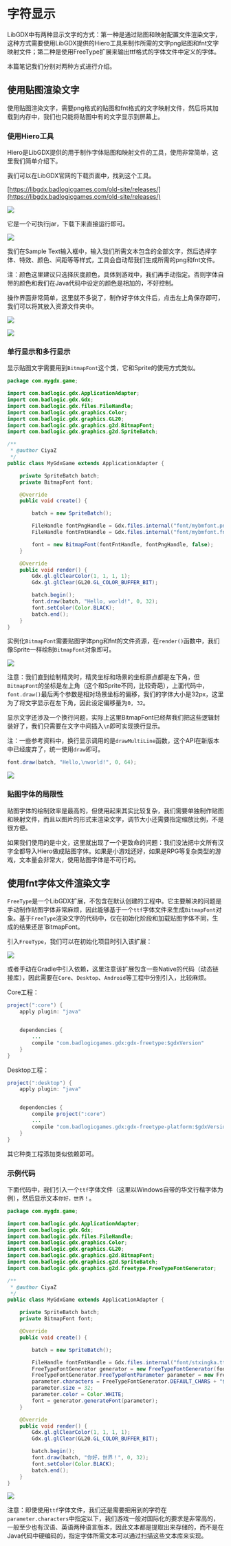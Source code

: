 # 字符显示

LibGDX中有两种显示文字的方式：第一种是通过贴图和映射配置文件渲染文字，这种方式需要使用LibGDX提供的Hiero工具来制作所需的文字png贴图和fnt文字映射文件；第二种是使用FreeType扩展来输出ttf格式的字体文件中定义的字体。

本篇笔记我们分别对两种方式进行介绍。

## 使用贴图渲染文字

使用贴图渲染文字，需要png格式的贴图和fnt格式的文字映射文件，然后将其加载到内存中，我们也只能将贴图中有的文字显示到屏幕上。

### 使用Hiero工具

Hiero是LibGDX提供的用于制作字体贴图和映射文件的工具，使用非常简单，这里我们简单介绍下。

我们可以在LibGDX官网的下载页面中，找到这个工具。

[https://libgdx.badlogicgames.com/old-site/releases/](https://libgdx.badlogicgames.com/old-site/releases/)

![](res/1.png)

它是一个可执行jar，下载下来直接运行即可。

![](res/2.png)

我们在Sample Text输入框中，输入我们所需文本包含的全部文字，然后选择字体、特效、颜色、间距等等样式，工具会自动帮我们生成所需的png和fnt文件。

注：颜色这里建议只选择灰度颜色，具体到游戏中，我们再手动指定。否则字体自带的颜色和我们在Java代码中设定的颜色是相加的，不好控制。

操作界面非常简单，这里就不多说了，制作好字体文件后，点击左上角保存即可，我们可以将其放入资源文件夹中。

![](res/3.png)

![](res/4.png)

### 单行显示和多行显示

显示贴图文字需要用到`BitmapFont`这个类，它和Sprite的使用方式类似。

```java
package com.mygdx.game;

import com.badlogic.gdx.ApplicationAdapter;
import com.badlogic.gdx.Gdx;
import com.badlogic.gdx.files.FileHandle;
import com.badlogic.gdx.graphics.Color;
import com.badlogic.gdx.graphics.GL20;
import com.badlogic.gdx.graphics.g2d.BitmapFont;
import com.badlogic.gdx.graphics.g2d.SpriteBatch;

/**
 * @author CiyaZ
 */
public class MyGdxGame extends ApplicationAdapter {

    private SpriteBatch batch;
    private BitmapFont font;

    @Override
    public void create() {

        batch = new SpriteBatch();

        FileHandle fontPngHandle = Gdx.files.internal("font/mybmfont.png");
        FileHandle fontFntHandle = Gdx.files.internal("font/mybmfont.fnt");

        font = new BitmapFont(fontFntHandle, fontPngHandle, false);
    }

    @Override
    public void render() {
        Gdx.gl.glClearColor(1, 1, 1, 1);
        Gdx.gl.glClear(GL20.GL_COLOR_BUFFER_BIT);

        batch.begin();
        font.draw(batch, "Hello, world!", 0, 32);
        font.setColor(Color.BLACK);
        batch.end();
    }
}
```

实例化`BitmapFont`需要贴图字体png和fnt的文件资源，在`render()`函数中，我们像Sprite一样绘制`BitmapFont`对象即可。

![](res/5.png)

注意：我们直到绘制精灵时，精灵坐标和场景的坐标原点都是左下角，但`BitmapFont`的坐标是左上角（这个和Sprite不同，比较奇葩），上面代码中，`font.draw()`最后两个参数是相对场景坐标的偏移，我们的字体大小是32px，这里为了将文字显示在左下角，因此设定偏移量为`0, 32`。

显示文字还涉及一个换行问题，实际上这里BitmapFont已经帮我们把这些逻辑封装好了，我们只需要在文字中间插入`\n`即可实现换行显示。

注：一些参考资料中，换行显示调用的是`drawMultiLine`函数，这个API在新版本中已经废弃了，统一使用`draw`即可。

```java
font.draw(batch, "Hello,\nworld!", 0, 64);
```

![](res/6.png)

### 贴图字体的局限性

贴图字体的绘制效率是最高的，但使用起来其实比较复杂，我们需要单独制作贴图和映射文件，而且以图片的形式来渲染文字，调节大小还需要指定缩放比例，不是很方便。

如果我们使用的是中文，这里就出现了一个更致命的问题：我们没法把中文所有汉字全都导入Hiero做成贴图字体。如果是小游戏还好，如果是RPG等复杂类型的游戏，文本量会非常大，使用贴图字体是不可行的。

## 使用fnt字体文件渲染文字

`FreeType`是一个LibGDX扩展，不包含在默认创建的工程中。它主要解决的问题是手动制作贴图字体非常麻烦，因此能够基于一个`ttf`字体文件来生成`BitmapFont`对象。基于`FreeType`渲染文字的代码中，仅在初始化阶段和加载贴图字体不同，生成的结果还是`BitmapFont。

引入`FreeType`，我们可以在初始化项目时引入该扩展：

![](res/7.png)

或者手动在Gradle中引入依赖，这里注意该扩展包含一些Native的代码（动态链接库），因此需要在`Core`、`Desktop`、`Android`等工程中分别引入，比较麻烦。

Core工程：
```java
project(":core") {
    apply plugin: "java"


    dependencies {
        ...
        compile "com.badlogicgames.gdx:gdx-freetype:$gdxVersion"
    }
}
```

Desktop工程：
```java
project(":desktop") {
    apply plugin: "java"


    dependencies {
        compile project(":core")
        ...
        compile "com.badlogicgames.gdx:gdx-freetype-platform:$gdxVersion:natives-desktop"
    }
}
```

其它种类工程添加类似依赖即可。

### 示例代码

下面代码中，我们引入一个`ttf`字体文件（这里以Windows自带的华文行楷字体为例），然后显示文本`你好，世界！`。

```java
package com.mygdx.game;

import com.badlogic.gdx.ApplicationAdapter;
import com.badlogic.gdx.Gdx;
import com.badlogic.gdx.files.FileHandle;
import com.badlogic.gdx.graphics.Color;
import com.badlogic.gdx.graphics.GL20;
import com.badlogic.gdx.graphics.g2d.BitmapFont;
import com.badlogic.gdx.graphics.g2d.SpriteBatch;
import com.badlogic.gdx.graphics.g2d.freetype.FreeTypeFontGenerator;

/**
 * @author CiyaZ
 */
public class MyGdxGame extends ApplicationAdapter {

    private SpriteBatch batch;
    private BitmapFont font;

    @Override
    public void create() {

        batch = new SpriteBatch();

        FileHandle fontFntHandle = Gdx.files.internal("font/stxingka.ttf");
        FreeTypeFontGenerator generator = new FreeTypeFontGenerator(fontFntHandle);
        FreeTypeFontGenerator.FreeTypeFontParameter parameter = new FreeTypeFontGenerator.FreeTypeFontParameter();
        parameter.characters = FreeTypeFontGenerator.DEFAULT_CHARS + "你好世界，！";
        parameter.size = 32;
        parameter.color = Color.WHITE;
        font = generator.generateFont(parameter);
    }

    @Override
    public void render() {
        Gdx.gl.glClearColor(1, 1, 1, 1);
        Gdx.gl.glClear(GL20.GL_COLOR_BUFFER_BIT);

        batch.begin();
        font.draw(batch, "你好，世界！", 0, 32);
        font.setColor(Color.BLACK);
        batch.end();
    }
}
```

![](res/8.png)

注意：即使使用`ttf`字体文件，我们还是需要把用到的字符在`parameter.characters`中指定以下，我们游戏一般对国际化的要求是非常高的，一般至少也有汉语、英语两种语言版本，因此文本都是提取出来存储的，而不是在Java代码中硬编码的，指定字体所需文本可以通过扫描这些文本库来实现。

